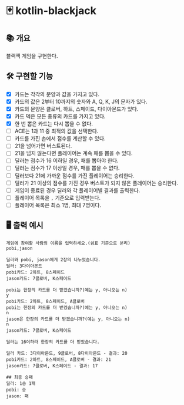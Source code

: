 # 🃏 kotlin-blackjack

## 📚️ 개요

블랙잭 게임을 구현한다.

## 🛠️ 구현할 기능

- [x] 카드는 각각의 문양과 값을 가지고 있다.
- [x] 카드의 값은 2부터 10까지의 숫자와 A, Q, K, J의 문자가 있다.
- [x] 카드의 문양은 클로버, 하트, 스페이드, 다이아몬드가 있다.
- [x] 카드 덱은 모든 종류의 카드를 가지고 있다.
- [x] 한 번 뽑은 카드는 다시 뽑을 수 없다.
- [ ] ACE는 1과 11 중 최적의 값을 선택한다.
- [ ] 카드를 가진 손에서 점수를 계산할 수 있다.
- [ ] 21을 넘어가면 버스트된다.
- [ ] 21을 넘지 않는다면 플레이어는 계속 패를 뽑을 수 있다.
- [ ] 딜러는 점수가 16 이하일 경우, 패를 뽑아야 한다.
- [ ] 딜러는 점수가 17 이상일 경우, 패를 뽑을 수 없다.
- [ ] 딜러보다 21에 가까운 점수를 가진 플레이어는 승리한다.
- [ ] 딜러가 21 이상의 점수를 가진 경우 버스트가 되지 않은 플레이어는 승리한다.
- [ ] 게임이 종료된 경우 딜러와 각 플레이어별 결과를 출력한다.
- [ ] 플레이어 목록을 `,` 기준으로 입력받는다.
- [ ] 플레이어 목록은 최소 1명, 최대 7명이다.

## 🖥️ 출력 예시

```
게임에 참여할 사람의 이름을 입력하세요.(쉼표 기준으로 분리)
pobi,jason

딜러와 pobi, jason에게 2장의 나누었습니다.
딜러: 3다이아몬드
pobi카드: 2하트, 8스페이드
jason카드: 7클로버, K스페이드

pobi는 한장의 카드를 더 받겠습니까?(예는 y, 아니오는 n)
y
pobi카드: 2하트, 8스페이드, A클로버
pobi는 한장의 카드를 더 받겠습니까?(예는 y, 아니오는 n)
n
jason은 한장의 카드를 더 받겠습니까?(예는 y, 아니오는 n)
n
jason카드: 7클로버, K스페이드

딜러는 16이하라 한장의 카드를 더 받았습니다.

딜러 카드: 3다이아몬드, 9클로버, 8다이아몬드 - 결과: 20
pobi카드: 2하트, 8스페이드, A클로버 - 결과: 21
jason카드: 7클로버, K스페이드 - 결과: 17

## 최종 승패
딜러: 1승 1패
pobi: 승 
jason: 패
```